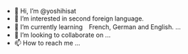 - 👋 Hi, I’m @yoshihisat
- 👀 I’m interested in second foreign language.
- 🌱 I’m currently learning　French, German and English. ...
- 💞️ I’m looking to collaborate on ...
- 📫 How to reach me ...

<!---
yoshihisat/yoshihisat is a ✨ special ✨ repository because its `README.md` (this file) appears on your GitHub profile.
You can click the Preview link to take a look at your changes.
--->
